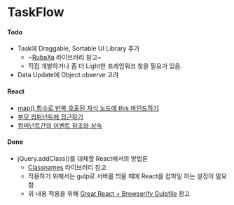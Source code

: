 # TaskFlow

#### Todo

* Task에 Draggable, Sortable UI Library 추가
    * ~[RubaXa](https://github.com/RubaXa/Sortable) 라이브러리 참고~
    * 직접 개발하거나 좀 더 Light한 프레임워크 찾을 필요가 있음.
* Data Update에 Object.observe 고려

#### React

* [map() 함수로 반복 호출된 자식 노드에 this 바인드하기](http://stackoverflow.com/questions/27707911/add-event-handler-to-react-dom-element-dynamically)
* [부모 컴퍼넌트에 접근하기](https://facebook.github.io/react/tips/communicate-between-components.html)
* [컴퍼넌트간의 이벤트 참조와 상속](http://stackoverflow.com/questions/21054955/react-js-reference-function-in-another-component)

#### Done

* jQuery.addClass()를 대체할 React에서의 방법론
    * [Classnames](https://github.com/JedWatson/classnames) 라이브러리 참고
    * 적용하기 위해서는 gulp로 서버를 띄울 때에 React를 컴파일 하는 설정이 필요함
    * 위 내용 적용을 위해 [Great React + Browserify Gulpfile](https://gist.github.com/mtomcal/e2ea440852e90e6d0cc5) 참고